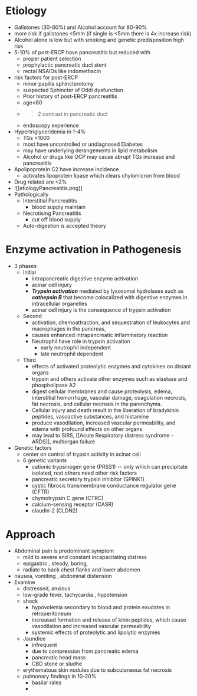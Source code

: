 # Etiology 
- Gallstones (30-60%) and Alcohol account for 80-90% 
- more risk if gallstones <5mm (if single is <5mm there is 4x increase risk) 
- Alcohol alone is low but with smoking and genetic predisposition high risk 
- 5-10% of post-ERCP have pancreatitis but reduced with 
	- proper patient selection
	- prophylactic pancreatic duct stent 
	- rectal NSAIDs like indomethacin 
- risk factors for post-ERCP 
	- minor papilla sphincterotomy 
	- suspected Sphincter of Oddi dysfunction 
	- Prior history of post-ERCP pancreatitis 
	- age<60 
	- >2 contrast in pancreatic duct 
	- endoscopy experience 
- Hypertriglyceridemia in 1-4% 
	- TGs >1000 
	- most have uncontrolled or undiagnosed Diabetes 
	- may have underlying derangements in lipid metabolism 
	- Alcohol or drugs like OCP may cause abrupt TGs increase and pancreatitis 
- Apolipoprotein C2 have increase incidence 
	- activates lipoprotein lipase which clears chylomicron from blood 
- Drug related are <2% 
- ![[etiologyPancreatitis.png]]
- Pathologically 
	- Interstitial Pancreatitis 
		- blood supply maintain 
	- Necrotising Pancreatitis 
		- cut off blood supply 
	- Auto-digestion is accepted theory 
# Enzyme activation in Pathogenesis 
- 3 phases 
	- Initial 
		- intrapancreatic digestive enzyme activation 
		- acinar cell injury 
		- ***Trypsin activation*** mediated by lysosomal hydrolases such as ***cathepsin B*** that become colocalized with digestive enzymes in intracellular organelles
		- acinar cell injury is the consequence of trypsin activation
	- Second 
		- activation, chemoattraction, and sequestration of leukocytes and macrophages in the pancreas, 
		- causes enhanced intrapancreatic inflammatory reaction 
		- Neutrophil have role in trypsin activation 
			- early neutrophil independent 
			- late neutrophil dependent 
	- Third 
		- effects of activated proteolytic enzymes and cytokines on distant organs 
		- trypsin and others activate other enzymes such as elastase and phospholipase A2
		- digest cellular membranes and cause proteolysis, edema, interstitial hemorrhage, vascular damage, coagulation necrosis, fat necrosis, and cellular necrosis in the parenchyma.
		- Cellular injury and death result in the liberation of bradykinin peptides, vasoactive substances, and histamine 
		- produce vasodilation, increased vascular permeability, and edema with profound effects on other organs
		- may lead to SIRS, [[Acute Respiratory distress syndrome - ARDS]], multiorgan failure 
- Genetic factors 
	- center on control of trypsin activity in acinar cell 
	- 6 genetic variants 
		- cationic trypsinogen gene (PRSS1) -- only which can precipitate isolated, rest others need other risk factors 
		- pancreatic secretory trypsin inhibitor (SPINK1) 
		- cystic fibrosis transmembrane conductance regulator gene (CFTR)
		- chymotrypsin C gene (CTRC)
		- calcium-sensing receptor (CASR) 
		- claudin-2 (CLDN2)
# Approach 
- Abdominal pain is predominant symptom 
	- mild to severe and constant incapacitating distress 
	- epigastric , steady, boring, 
	- radiate to back chest flanks and lower abdomen 
- nausea, vomiting , abdominal distension 
- Examine 
	- distressed, anxious 
	- low-grade fever, tachycardia , hypotension 
	- shock 
		- hypovolemia secondary to blood and protein exudates in retroperitoneum 
		- increased formation and release of kinin peptides, which cause vasodilation and increased vascular permeability 
		- systemic effects of proteolytic and lipolytic enzymes 
	- Jaundice 
		- infrequent 
		- due to compression from pancreatic edema 
		- pancreatic head mass 
		- CBD stone or sludhe 
	- erythematous skin nodules due to subcutaneous fat necrosis 
	- pulmonary findings in 10-20% 
		- basilar rales 
		- 
